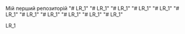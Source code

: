 Мій перший репозиторій
"# LR_1" "# LR_1" "# LR_1" "# LR_1" "# LR_1" "# LR_1" "# LR_1" "# LR_1" "# LR_1" "# LR_1" "# LR_1"

LR_1

